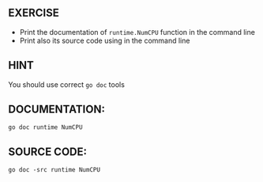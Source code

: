 ## EXERCISE

- Print the documentation of `runtime.NumCPU` function in the command line
- Print also its source code using in the command line

## HINT

You should use correct `go doc` tools

## DOCUMENTATION:

```shell
go doc runtime NumCPU
```

## SOURCE CODE:

```shell
go doc -src runtime NumCPU
```
